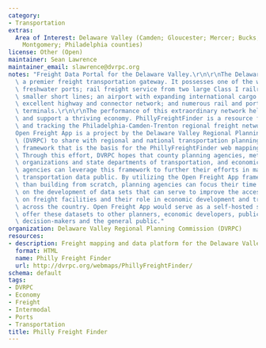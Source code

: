 ```yaml
---
category:
- Transportation
extras:
  Area of Interest: Delaware Valley (Camden; Gloucester; Mercer; Bucks; Chester; Delaware;
    Montgomery; Philadelphia counties)
license: Other (Open)
maintainer: Sean Lawrence
maintainer_email: slawrence@dvrpc.org
notes: "Freight Data Portal for the Delaware Valley.\r\n\r\nThe Delaware Valley is\
  \ a premier freight transportation gateway. It possesses one of the world's busiest\
  \ freshwater ports; rail freight service from two large Class I railroads and 12\
  \ smaller short lines; an airport with expanding international cargo services; an\
  \ excellent highway and connector network; and numerous rail and port intermodal\
  \ terminals.\r\n\r\nThe performance of this extraordinary network helps promote\
  \ and support a thriving economy. PhillyFreightFinder is a resource for exploring\
  \ and tracking the Philadelphia-Camden-Trenton regional freight network.\r\n\r\n\
  Open Freight App is a project by the Delaware Valley Regional Planning Commission\
  \ (DVRPC) to share with regional and national transportation planning partners the\
  \ framework that is the basis for the PhillyFreightFinder web mapping and data application.\
  \ Through this effort, DVRPC hopes that county planning agencies, metropolitan planning\
  \ organizations and state departments of transportation, and economic development\
  \ agencies can leverage this framework to further their efforts in making freight\
  \ transportation data public. By utilizing the Open Freight App framework, rather\
  \ than building from scratch, planning agencies can focus their time and resources\
  \ on the development of data sets that can serve to improve the access to information\
  \ on freight facilities and their role in economic development and transportation\
  \ across the country. Open Freight App would serve as a self-hosted solution to\
  \ offer these datasets to other planners, economic developers, public officials,\
  \ decision-makers and the general public."
organization: Delaware Valley Regional Planning Commission (DVRPC)
resources:
- description: Freight mapping and data platform for the Delaware Valley
  format: HTML
  name: Philly Freight Finder
  url: http://dvrpc.org/webmaps/PhillyFreightFinder/
schema: default
tags:
- DVRPC
- Economy
- Freight
- Intermodal
- Ports
- Transportation
title: Philly Freight Finder
---
```

